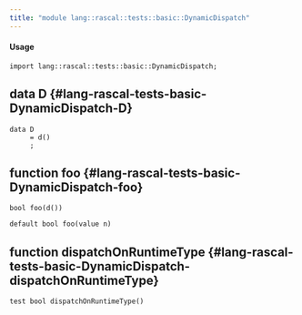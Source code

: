 ```yaml
---
title: "module lang::rascal::tests::basic::DynamicDispatch"
---
```


#### Usage

`import lang::rascal::tests::basic::DynamicDispatch;`


## data D {#lang-rascal-tests-basic-DynamicDispatch-D}

```rascal
data D  
     = d()
     ;
```

## function foo {#lang-rascal-tests-basic-DynamicDispatch-foo}

```rascal
bool foo(d())

default bool foo(value n)

```

## function dispatchOnRuntimeType {#lang-rascal-tests-basic-DynamicDispatch-dispatchOnRuntimeType}

```rascal
test bool dispatchOnRuntimeType()

```

